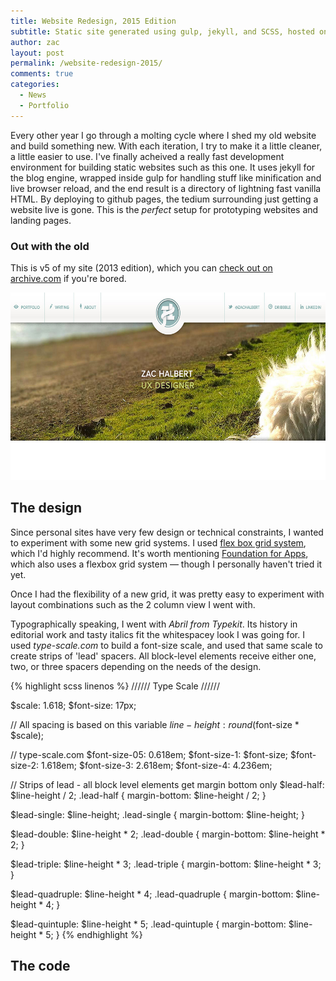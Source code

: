 ```yaml
---
title: Website Redesign, 2015 Edition
subtitle: Static site generated using gulp, jekyll, and SCSS, hosted on github.
author: zac
layout: post
permalink: /website-redesign-2015/
comments: true
categories:
  - News
  - Portfolio
---
```


Every other year I go through a molting cycle where I shed my old website and build something new. With each iteration, I try to make it a little cleaner, a little easier to use. I've finally acheived a really fast development environment for building static websites such as this one. It uses jekyll for the blog engine, wrapped inside gulp for handling stuff like minification and live browser reload, and the end result is a directory of lightning fast vanilla HTML. By deploying to github pages, the tedium surrounding just getting a website live is gone. This is the *perfect* setup for prototyping websites and landing pages.

<!-- more -->

### Out with the old

This is v5 of my site (2013 edition), which you can <a href="https://web.archive.org/web/20140807023329/http://www.zachalbert.com/">check out on archive.com</a> if you're bored.

<img src="/images/zhd-v5.jpg" width="600" height="300" class="img-border">


## The design

Since personal sites have very few design or technical constraints, I wanted to experiment with some new grid systems. I used <a href="http://flexboxgrid.com/">flex box grid system</a>, which I'd highly recommend. It's worth mentioning <a href="http://foundation.zurb.com/apps/">Foundation for Apps</a>, which also uses a flexbox grid system &mdash; though I personally haven't tried it yet.

Once I had the flexibility of a new grid, it was pretty easy to experiment with layout combinations such as the 2 column view I went with. 

Typographically speaking, I went with _Abril from Typekit_. Its history in editorial work and tasty italics fit the whitespacey look I was going for. I used _type-scale.com_ to build a font-size scale, and used that same scale to create strips of 'lead' spacers. All block-level elements receive either one, two, or three spacers depending on the needs of the design.

{% highlight scss linenos %}
////// Type Scale //////

$scale: 1.618;
$font-size: 17px;

// All spacing is based on this variable
$line-height: round($font-size * $scale);

// type-scale.com
$font-size-05:  0.618em;
$font-size-1:   $font-size;
$font-size-2:   1.618em;
$font-size-3:   2.618em;
$font-size-4:   4.236em;

// Strips of lead - all block level elements get margin bottom only
$lead-half:        $line-height / 2;
.lead-half       { margin-bottom: $line-height / 2; }

$lead-single:      $line-height;
.lead-single     { margin-bottom: $line-height; }

$lead-double:      $line-height * 2;
.lead-double     { margin-bottom: $line-height * 2; }

$lead-triple:      $line-height * 3;
.lead-triple     { margin-bottom: $line-height * 3; }

$lead-quadruple:   $line-height * 4;
.lead-quadruple  { margin-bottom: $line-height * 4; }

$lead-quintuple:   $line-height * 5;
.lead-quintuple  { margin-bottom: $line-height * 5; }
{% endhighlight %}

## The code

